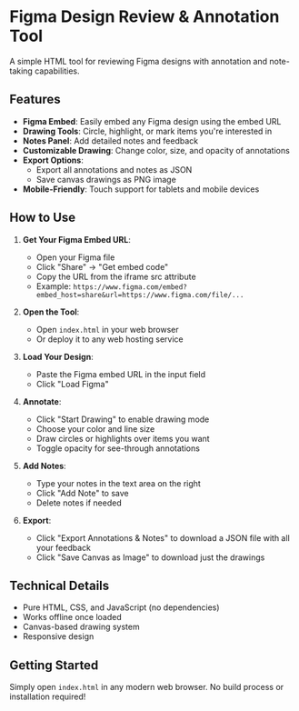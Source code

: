 # Figma Design Review & Annotation Tool

A simple HTML tool for reviewing Figma designs with annotation and note-taking capabilities.

## Features

- **Figma Embed**: Easily embed any Figma design using the embed URL
- **Drawing Tools**: Circle, highlight, or mark items you're interested in
- **Notes Panel**: Add detailed notes and feedback
- **Customizable Drawing**: Change color, size, and opacity of annotations
- **Export Options**: 
  - Export all annotations and notes as JSON
  - Save canvas drawings as PNG image
- **Mobile-Friendly**: Touch support for tablets and mobile devices

## How to Use

1. **Get Your Figma Embed URL**:
   - Open your Figma file
   - Click "Share" → "Get embed code"
   - Copy the URL from the iframe src attribute
   - Example: `https://www.figma.com/embed?embed_host=share&url=https://www.figma.com/file/...`

2. **Open the Tool**:
   - Open `index.html` in your web browser
   - Or deploy it to any web hosting service

3. **Load Your Design**:
   - Paste the Figma embed URL in the input field
   - Click "Load Figma"

4. **Annotate**:
   - Click "Start Drawing" to enable drawing mode
   - Choose your color and line size
   - Draw circles or highlights over items you want
   - Toggle opacity for see-through annotations

5. **Add Notes**:
   - Type your notes in the text area on the right
   - Click "Add Note" to save
   - Delete notes if needed

6. **Export**:
   - Click "Export Annotations & Notes" to download a JSON file with all your feedback
   - Click "Save Canvas as Image" to download just the drawings

## Technical Details

- Pure HTML, CSS, and JavaScript (no dependencies)
- Works offline once loaded
- Canvas-based drawing system
- Responsive design

## Getting Started

Simply open `index.html` in any modern web browser. No build process or installation required!
